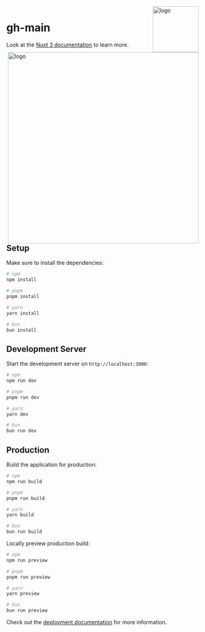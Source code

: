 <img alt="logo" style="float: right;right: 0px" src="https://github.com/jsrac/qionglou/assets/57232813/60d513e3-6bb9-4540-8f5c-61e7f6ec32d8" width="120" div align=right>
<p></p>
<img alt="logo" style="float: right;right: 0px" src="https://github.com/jsrac/.github/assets/57232813/0f4f5aa9-3d5f-49f5-9be7-03b3c6ac9027" width="500">

<h1>gh-main</h1>

Look at the [Nuxt 3 documentation](https://nuxt.com/docs/getting-started/introduction) to learn more.

## Setup

Make sure to install the dependencies:

```bash
# npm
npm install

# pnpm
pnpm install

# yarn
yarn install

# bun
bun install
```

## Development Server

Start the development server on `http://localhost:3000`:

```bash
# npm
npm run dev

# pnpm
pnpm run dev

# yarn
yarn dev

# bun
bun run dev
```

## Production

Build the application for production:

```bash
# npm
npm run build

# pnpm
pnpm run build

# yarn
yarn build

# bun
bun run build
```

Locally preview production build:

```bash
# npm
npm run preview

# pnpm
pnpm run preview

# yarn
yarn preview

# bun
bun run preview
```

Check out the [deployment documentation](https://nuxt.com/docs/getting-started/deployment) for more information.
